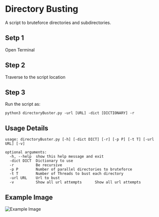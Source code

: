 # Directory Busting

A script to bruteforce directories and subdirectories.

## Setp 1

Open Terminal

## Step 2

Traverse to the script location

## Step 3

Run the script as:

`python3 directoryBuster.py -url [URL] -dict [DICTIONARY] -r`

## Usage Details

```
usage: directoryBuster.py [-h] [-dict DICT] [-r] [-p P] [-t T] [-url URL] [-v]

optional arguments:
  -h, --help  show this help message and exit
  -dict DICT  Dictionary to use
  -r          Be recursive
  -p P        Number of parallel directories to bruteforce
  -t T        Number of Threads to bust each directory
  -url URL    Url to bust
  -v          Show all url attempts      Show all url attempts
```

## Example Image

![Example Image](./example.png)
